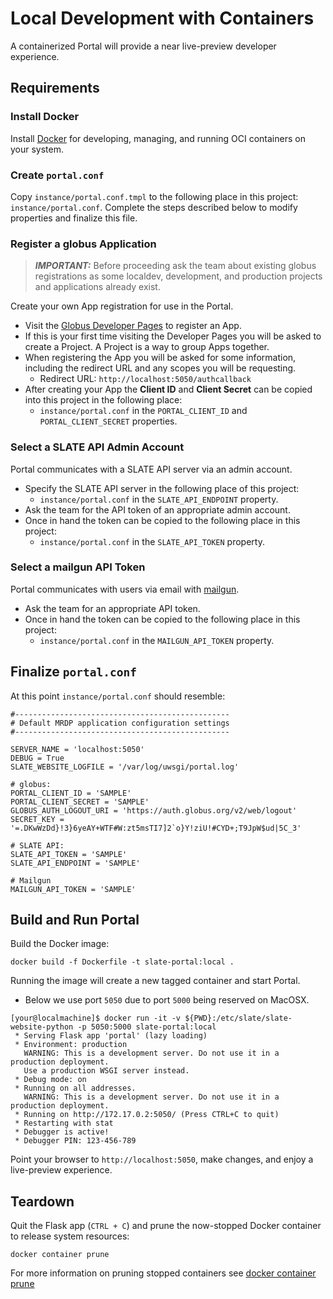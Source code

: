 # Local Development with Containers

A containerized Portal will provide a near live-preview developer experience.

## Requirements

### Install Docker

Install [Docker](https://docs.docker.com/get-docker/) for developing, managing, and running OCI containers on your system.

### Create `portal.conf`

Copy `instance/portal.conf.tmpl` to the following place in this project: `instance/portal.conf`. Complete the steps described below to modify properties and finalize this file.

### Register a globus Application

> **_IMPORTANT:_** Before proceeding ask the team about existing globus registrations as some localdev, development, and production projects and applications already exist.

Create your own App registration for use in the Portal.

* Visit the [Globus Developer Pages](https://developers.globus.org) to register an App.
* If this is your first time visiting the Developer Pages you will be asked to create a Project. A Project is a way to group Apps together.
* When registering the App you will be asked for some information, including the redirect URL and any scopes you will be requesting.
    * Redirect URL: `http://localhost:5050/authcallback`
* After creating your App the **Client ID** and **Client Secret** can be copied into this project in the following place:
    * `instance/portal.conf` in the `PORTAL_CLIENT_ID` and `PORTAL_CLIENT_SECRET` properties.

### Select a SLATE API Admin Account

Portal communicates with a SLATE API server via an admin account.

* Specify the SLATE API server in the following place of this project:
    * `instance/portal.conf` in the `SLATE_API_ENDPOINT` property.
* Ask the team for the API token of an appropriate admin account.
* Once in hand the token can be copied to the following place in this project:
    * `instance/portal.conf` in the `SLATE_API_TOKEN` property.

### Select a mailgun API Token

Portal communicates with users via email with [mailgun](https://www.mailgun.com/).
* Ask the team for an appropriate API token.
* Once in hand the token can be copied to the following place in this project:
  * `instance/portal.conf` in the `MAILGUN_API_TOKEN` property. 

## Finalize `portal.conf`

At this point `instance/portal.conf` should resemble:

```properties
#------------------------------------------------
# Default MRDP application configuration settings
#------------------------------------------------

SERVER_NAME = 'localhost:5050'
DEBUG = True
SLATE_WEBSITE_LOGFILE = '/var/log/uwsgi/portal.log'

# globus:
PORTAL_CLIENT_ID = 'SAMPLE'
PORTAL_CLIENT_SECRET = 'SAMPLE'
GLOBUS_AUTH_LOGOUT_URI = 'https://auth.globus.org/v2/web/logout'
SECRET_KEY = '=.DKwWzDd}!3}6yeAY+WTF#W:zt5msTI7]2`o}Y!ziU!#CYD+;T9JpW$ud|5C_3'

# SLATE API:
SLATE_API_TOKEN = 'SAMPLE'
SLATE_API_ENDPOINT = 'SAMPLE'

# Mailgun
MAILGUN_API_TOKEN = 'SAMPLE'
```

## Build and Run Portal

Build the Docker image:

```shell
docker build -f Dockerfile -t slate-portal:local .
```

Running the image will create a new tagged container and start Portal.
* Below we use port `5050` due to port `5000` being reserved on MacOSX.

```shell
[your@localmachine]$ docker run -it -v ${PWD}:/etc/slate/slate-website-python -p 5050:5000 slate-portal:local
 * Serving Flask app 'portal' (lazy loading)
 * Environment: production
   WARNING: This is a development server. Do not use it in a production deployment.
   Use a production WSGI server instead.
 * Debug mode: on
 * Running on all addresses.
   WARNING: This is a development server. Do not use it in a production deployment.
 * Running on http://172.17.0.2:5050/ (Press CTRL+C to quit)
 * Restarting with stat
 * Debugger is active!
 * Debugger PIN: 123-456-789
```

Point your browser to `http://localhost:5050`, make changes, and enjoy a live-preview experience.

## Teardown

Quit the Flask app (`CTRL + C`) and prune the now-stopped Docker container to release system resources:

```shell
docker container prune
```

For more information on pruning stopped containers see [docker container prune](https://docs.docker.com/engine/reference/commandline/container_prune/)
